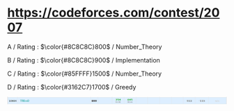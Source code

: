 # https://codeforces.com/contest/2007 

A / Rating : $\color{#8C8C8C}800$ / Number_Theory

B / Rating : $\color{#8C8C8C}900$ / Implementation

C / Rating : $\color{#85FFFF}1500$ / Number_Theory

D / Rating : $\color{#3162C7}1700$ / Greedy

![My Image](https://github.com/kss418/Codeforces/blob/main/Images/969.png)
